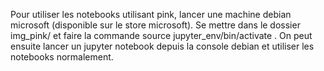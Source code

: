 Pour utiliser les notebooks utilisant pink, lancer une machine debian microsoft (disponible sur le store microsoft).
Se mettre dans le dossier img_pink/ et faire la commande source jupyter_env/bin/activate .
On peut ensuite lancer un jupyter notebook depuis la console debian et utiliser les notebooks normalement.